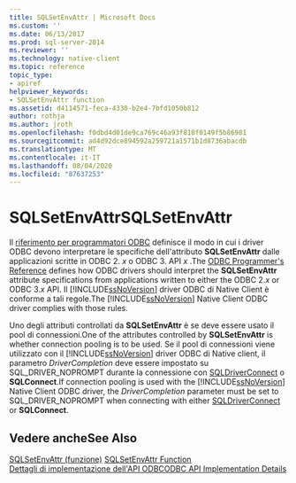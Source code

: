 ```yaml
---
title: SQLSetEnvAttr | Microsoft Docs
ms.custom: ''
ms.date: 06/13/2017
ms.prod: sql-server-2014
ms.reviewer: ''
ms.technology: native-client
ms.topic: reference
topic_type:
- apiref
helpviewer_keywords:
- SQLSetEnvAttr function
ms.assetid: d4114571-feca-4330-b2e4-7bfd1050b812
author: rothja
ms.author: jroth
ms.openlocfilehash: f0dbd4d01de9ca769c46a93f810f0149f5b86981
ms.sourcegitcommit: ad4d92dce894592a259721a1571b1d8736abacdb
ms.translationtype: MT
ms.contentlocale: it-IT
ms.lasthandoff: 08/04/2020
ms.locfileid: "87637253"
---
```

# <a name="sqlsetenvattr"></a><span data-ttu-id="8638d-102">SQLSetEnvAttr</span><span class="sxs-lookup"><span data-stu-id="8638d-102">SQLSetEnvAttr</span></span>
  <span data-ttu-id="8638d-103">Il [riferimento per programmatori ODBC](https://go.microsoft.com/fwlink/?LinkId=45250) definisce il modo in cui i driver ODBC devono interpretare le specifiche dell'attributo **SQLSetEnvAttr** dalle applicazioni scritte in ODBC 2. *x* o ODBC 3. API *x* .</span><span class="sxs-lookup"><span data-stu-id="8638d-103">The [ODBC Programmer's Reference](https://go.microsoft.com/fwlink/?LinkId=45250) defines how ODBC drivers should interpret the **SQLSetEnvAttr** attribute specifications from applications written to either the ODBC 2.*x* or ODBC 3.*x* API.</span></span> <span data-ttu-id="8638d-104">Il [!INCLUDE[ssNoVersion](../../includes/ssnoversion-md.md)] driver ODBC di Native Client è conforme a tali regole.</span><span class="sxs-lookup"><span data-stu-id="8638d-104">The [!INCLUDE[ssNoVersion](../../includes/ssnoversion-md.md)] Native Client ODBC driver complies with those rules.</span></span>  
  
 <span data-ttu-id="8638d-105">Uno degli attributi controllati da **SQLSetEnvAttr** è se deve essere usato il pool di connessioni.</span><span class="sxs-lookup"><span data-stu-id="8638d-105">One of the attributes controlled by **SQLSetEnvAttr** is whether connection pooling is to be used.</span></span> <span data-ttu-id="8638d-106">Se il pool di connessioni viene utilizzato con il [!INCLUDE[ssNoVersion](../../includes/ssnoversion-md.md)] driver ODBC di Native client, il parametro *DriverCompletion* deve essere impostato su SQL_DRIVER_NOPROMPT durante la connessione con [SQLDriverConnect](sqldriverconnect.md) o **SQLConnect**.</span><span class="sxs-lookup"><span data-stu-id="8638d-106">If connection pooling is used with the [!INCLUDE[ssNoVersion](../../includes/ssnoversion-md.md)] Native Client ODBC driver, the *DriverCompletion* parameter must be set to SQL_DRIVER_NOPROMPT when connecting with either [SQLDriverConnect](sqldriverconnect.md) or **SQLConnect**.</span></span>  
  
## <a name="see-also"></a><span data-ttu-id="8638d-107">Vedere anche</span><span class="sxs-lookup"><span data-stu-id="8638d-107">See Also</span></span>  
 <span data-ttu-id="8638d-108">[SQLSetEnvAttr (funzione)](https://go.microsoft.com/fwlink/?LinkId=59369) </span><span class="sxs-lookup"><span data-stu-id="8638d-108">[SQLSetEnvAttr Function](https://go.microsoft.com/fwlink/?LinkId=59369) </span></span>  
 [<span data-ttu-id="8638d-109">Dettagli di implementazione dell'API ODBC</span><span class="sxs-lookup"><span data-stu-id="8638d-109">ODBC API Implementation Details</span></span>](odbc-api-implementation-details.md)  
  
  
